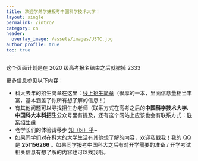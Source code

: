 ```yaml
---
title: 欢迎学弟学妹报考中国科学技术大学！
layout: single
permalink: /intro/
category: cn
header:
  overlay_image: /assets/images/USTC.jpg
author_profile: true
toc: true
---
```




这个页面计划是在 2020 级高考报名结束之后就撤掉 2333



更多信息参见以下内容：

* 科大去年的招生简章在这里：[线上招生简章](http://admission.ustc.edu.cn/zsjz/index.html#p=1)（很厚的一本，里面信息量相当丰富，基本涵盖了你所有想了解的信息！）
* 有其他问题可以寻找招生办老师（联系方式在高考之后的**中国科学技术大学**、**中国科大本科招生**公众号里有提及，还有这个网站上应该也会有联系方式：[联系招生组](https://zsb.ustc.edu.cn/12995/list.htm)
* 老学长们的体验请移步 [知（bi）乎](https://www.zhihu.com/question/24370236)~
* 如果同学们对在科大的大学生活有其他想了解的内容，欢迎私戳我！我的 QQ 是 **251156266** 。如果同学报考中国科大之后有对开学需要的准备 / 开学考试相关信息有想了解的内容也可以找我哦。













